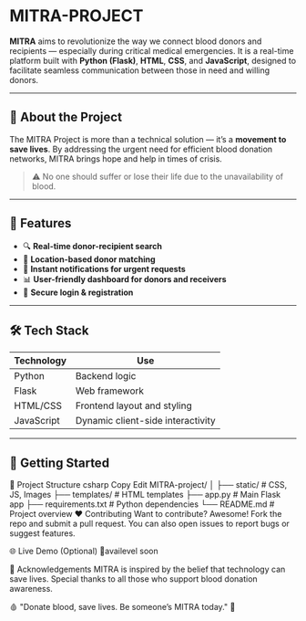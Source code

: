 # MITRA-PROJECT

**MITRA** aims to revolutionize the way we connect blood donors and recipients — especially during critical medical emergencies. It is a real-time platform built with **Python (Flask)**, **HTML**, **CSS**, and **JavaScript**, designed to facilitate seamless communication between those in need and willing donors.

---

## 🌟 About the Project

The MITRA Project is more than a technical solution — it’s a **movement to save lives**. By addressing the urgent need for efficient blood donation networks, MITRA brings hope and help in times of crisis.

> ⚠️ No one should suffer or lose their life due to the unavailability of blood.

---

## 🧩 Features

- 🔍 **Real-time donor-recipient search**
- 📍 **Location-based donor matching**
- 📨 **Instant notifications for urgent requests**
- 📊 **User-friendly dashboard for donors and receivers**
- 🔐 **Secure login & registration**

---

## 🛠️ Tech Stack

| Technology | Use |
|------------|-----|
| Python     | Backend logic |
| Flask      | Web framework |
| HTML/CSS   | Frontend layout and styling |
| JavaScript | Dynamic client-side interactivity |

---

## 🚀 Getting Started



📂 Project Structure
csharp
Copy
Edit
MITRA-project/
│
├── static/              # CSS, JS, Images
├── templates/           # HTML templates
├── app.py               # Main Flask app
├── requirements.txt     # Python dependencies
└── README.md            # Project overview
❤️ Contributing
Want to contribute? Awesome! Fork the repo and submit a pull request. You can also open issues to report bugs or suggest features.



🌐 Live Demo (Optional)
🔗availevel soon

🙏 Acknowledgements
MITRA is inspired by the belief that technology can save lives. Special thanks to all those who support blood donation awareness.

🩸 "Donate blood, save lives. Be someone’s MITRA today." 💖
